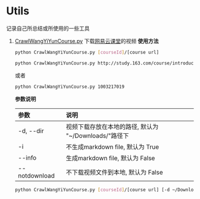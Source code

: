 # Utils
记录自己所总结或所使用的一些工具

1. [CrawlWangYiYunCourse.py](CrawlWangYiYunCourse.py) 下载[网易云课堂](http://study.163.com/)的视频
    **使用方法**
    ```bash
    python CrawlWangYiYunCourse.py [courseId]/[course url]
    ```
    ```bash
    python CrawlWangYiYunCourse.py http://study.163.com/course/introduction.htm?courseId=1003217019
    ``` 	
    或者
    ```bash
    python CrawlWangYiYunCourse.py 1003217019
    ``` 
    **参数说明**
    
    | 参数 | 说明|
    | :--- | :--- |
    | -d, --dir| 视频下载存放在本地的路径, 默认为 "~/Downloads/"路径下|
    | -i| 不生成markdown file, 默认为 True|
    | --info| 生成markdown file, 默认为 False|
    | --notdownload| 不下载视频文件到本地, 默认为 False|
    
    ```bash
    python CrawlWangYiYunCourse.py [courseId]/[course url] [-d ~/Downloads/] [--info] [--notdownload]
    ```
